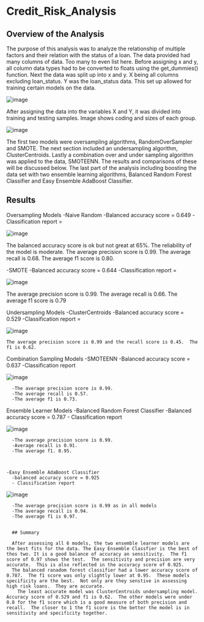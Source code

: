   # Credit_Risk_Analysis


## Overview of the Analysis

The purpose of this analysis was to analyze the relationship of multiple factors and their relation with the status of a loan.  The data provided had many columns of data.  Too many to even list here. Before assigning x and y, all column data types had to be converted to floats using the get_dummies() function. Next the data was split up into x and y. X being all columns excluding loan_status.  Y was the loan_status data.  This set up allowed for training certain models on the data.

![image](https://user-images.githubusercontent.com/85581208/155741718-459006de-640d-41f8-8d6f-eeda7e97ea57.png)


After assigning the data into the variables X and Y, it was divided into training and testing samples.  Image shows coding and sizes of each group.

![image](https://user-images.githubusercontent.com/85581208/155741442-d4a99da6-c8c8-4a54-b275-4dde43ab5a9a.png)


The first two models were oversampling algorithms, RandomOverSampler and SMOTE.  The next section included an undersampling algorithm, ClusterCentroids.  Lastly a combination over and under sampling algorithm was applied to the data, SMOTEENN.  The results and comparisons of these will be discussed below.  The last part of the analysis including boosting the data set with two ensemble learning algorithms, Balanced Random Forest Classifier and Easy Ensemble AdaBoost Classifier.

## Results

Oversampling Models
  -Naive Random
    -Balanced accuracy score = 0.649
    -Classification report = 
    
   ![image](https://user-images.githubusercontent.com/85581208/155741865-9b001738-d814-4174-bb8c-80858814eef5.png)
  
  
  The balanced accuracy score is ok but not great at 65%.  The reliability of the model is moderate.
  The average precision score is 0.99.  The average recall is 0.68.  The average f1 score is 0.80.
  
  -SMOTE
    -Balanced accuracy score = 0.644
    -Classification report = 
   
   ![image](https://user-images.githubusercontent.com/85581208/155746713-231749f5-3be3-4b2b-82ad-0efa8cf93810.png)
  
  The average precision score is 0.99.  The average recall is 0.66.  The average f1 score is 0.79
  
  Undersampling Models
    -ClusterCentroids
      -Balanced accuracy score = 0.529
      -Classification report = 
      
   ![image](https://user-images.githubusercontent.com/85581208/155748444-ab7cac79-b6ee-4688-9ce4-6ab6fbf65fce.png)
      
      
    The average precision score is 0.99 and the recall score is 0.45.  The f1 is 0.62.
    
  Combination Sampling Models
    -SMOTEENN
      -Balanced accuracy score = 0.637
      -Classification report
      
   ![image](https://user-images.githubusercontent.com/85581208/155749018-c485c9ce-8322-4266-a3fb-0afe36d0776f.png)
      
      
      
      -The average precision score is 0.99.
      -The average recall is 0.57.  
      -The average f1 is 0.73.
      
   Ensemble Learner Models
    -Balanced Random Forest Classifier
      -Balanced accuracy score = 0.787
      - Classification report
      
   ![image](https://user-images.githubusercontent.com/85581208/155750699-656fed55-7fd7-4b14-8aed-e5c2ed94973a.png)
      
      
      
      -The average precision score is 0.99. 
      -Average recall is 0.91.  
      -The average f1. 0.95.
      
    
    
    -Easy Ensemble AdaBoost Classifier
      -balanced accuracy score = 0.925
      - Classification report
      
   ![image](https://user-images.githubusercontent.com/85581208/155750990-ae344d86-5f34-4300-9e0b-44c33c84e111.png)


      -The average precision score is 0.99 as in all models
      -The average recall is 0.94.
      -The average f1 is 0.97.
      
      
      ## Summary
      
      After assessing all 6 models, the two ensemble learner models are the best fits for the data. The Easy Ensemble Classfier is the best of thos two. It is a good balance of accuracy an sensitivity.  The f1 score of 0.97 shows the test.  The sensitivity and precision are very accurate.  This is also reflected in the accuracy score of 0.925. 
      The balanced ranadom forest classifier had a lower accuracy score of 0.787.  The f1 score was only slightly lower at 0.95.  These models specificity are the best.  Not only are they senstive in assessing high risk loans.  They are accurate.
        The least accurate model was ClusterCentroids undersampling model.  Accuracy score of 0.529 and f1 is 0.62.  The other models were under 0.8 for the f1 score which is a good measure of both precision and recall.  The closer to 1 the f1 score is the better the model is in sensitivity and specificity together.

      
      
      
      
      


    
    
    
